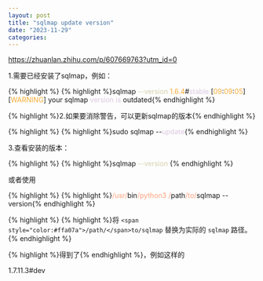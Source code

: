 ```yaml
---
layout: post
title: "sqlmap update version"
date: "2023-11-29"
categories: 
---
```

<p><a href="https://zhuanlan.zhihu.com/p/607669763?utm_id=0">https://zhuanlan.zhihu.com/p/607669763?utm_id=0</a></p>

<p>1.需要已经安装了sqlmap，例如：</p>

{% highlight %}
{% highlight %}sqlmap <span style="color:#d4d0ab">--version</span>
<span style="color:#f5ab35">1.6</span><span style="color:#f5ab35">.4</span>#<span style="color:#dcc6e0">stable</span>
[<span style="color:#f5ab35">09</span>:<span style="color:#f5ab35">09</span>:<span style="color:#f5ab35">05</span>] [<span style="color:#f5ab35">WARNING</span>] your sqlmap <span style="color:#dcc6e0">version</span> <span style="color:#dcc6e0">is</span> outdated{% endhighlight %}

<p>{% highlight %}2.如果要消除警告，可以更新sqlmap的版本{% endhighlight %}</p>

{% highlight %}
{% highlight %}sudo sqlmap --<span style="color:#dcc6e0">update</span>{% endhighlight %}

<p>3.查看安装的版本：</p>

{% highlight %}
{% highlight %}sqlmap <span style="color:#d4d0ab">--version</span>
{% endhighlight %}

<p>或者使用</p>

{% highlight %}
{% highlight %}<span style="color:#ffa07a">/usr/</span>bin<span style="color:#ffa07a">/python3 /</span>path<span style="color:#ffa07a">/to/</span>sqlmap --version{% endhighlight %}

{% highlight %}
{% highlight %}将 `<span style="color:#ffa07a">/path/</span>to/sqlmap` 替换为实际的 `sqlmap` 路径。{% endhighlight %}

<p>{% highlight %}得到了{% endhighlight %}，例如这样的</p>

<p>1.7.11.3#dev</p>

<p>&nbsp;</p>

